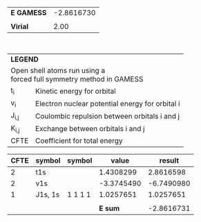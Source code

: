 <div class="grid-wrapper" id="integrals-table-2">

<div id="table1">

|              |            |
| ------------ | ---------- |
| **E GAMESS** | -2.8616730 |
|              |            |
| **Virial**   | 2.00       |

<table style="margin-top: 3rem">
<tr>
  <td colspan="2">
    <b>LEGEND</b>
  </td>
</tr>
<tr>
  <td colspan="2">
    Open shell atoms run using a <br>forced full symmetry method in GAMESS
  </td>
</tr>
<tr>
  <td>t<sub>i</sub></td> <td> Kinetic energy for orbital</td>
</tr>
<tr>
  <td>v<sub>i</sub></td> <td>Electron nuclear potential energy for orbital i</td>
</tr>
<tr>
  <td>J<sub>i,j</sub></td>	<td>Coulombic repulsion between orbitals i and j</td>
</tr>
<tr>
  <td>K<sub>i,j</sub></td>  <td>Exchange between orbitals i and j</td>
</tr>
<tr>
  <td>CFTE</td> <td>Coefficient for total energy</td>
</tr>
</table>

</div>

<div id="table2">

| CFTE | symbol  | symbol  | value      | result     |
| ---- | ------- | ------- | ---------- | ---------- |
| 2    | t1s     |         | 1.4308299  | 2.8616598  |
| 2    | v1s     |         | -3.3745490 | -6.7490980 |
| 1    | J1s, 1s | 1 1 1 1 | 1.0257651  | 1.0257651  |
|      |         |         |            |            |
|      |         |         | **E sum**  | -2.8616731 |

</div>

</div>
